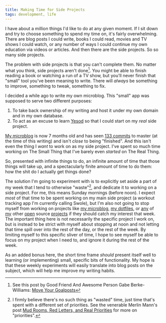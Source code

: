 ```yaml
---
title: Making Time for Side Projects
tags: development, life
---
```


I have about a million things I'd like to do at any given moment. If I sit
down and try to choose something to spend my time on, it's fairly
overwhelming. There are blog posts I could write, books I could read, movies
and TV shows I could watch, or any number of ways I could continue my own
education via videos or articles. And then there are the side projects. So so
many side projects.

The problem with side projects is that you can't complete them. No matter what
you think, side projects aren't done[^1]. You might be able to finish reading a
book or watching a run of a TV show, but you'll never finish that "small" tool
you've been meaning to write. There will _always_ be something to improve,
something to tweak, something to fix.

[^1]: See this post by Good Friend And Awesome Person Gabe Berke-Williams:
  [Move Your Goalposts](http://gabebw.com/blog/2015/01/14/move-your-goalposts)

I decided a while ago to write my own microblog. This "small" app was supposed
to serve two different purposes:

1. To take back ownership of my writing and host it under my own domain and
   in my own database.
2. To act as an excuse to learn [Yesod] so that I could start on my _real_
   side project.

[Yesod]: https://www.yesodweb.com/

[My microblog][featureless-void] is now 7 months old and has seen [133
commits][featureless-void-commits] to master (at the time of this writing) and
isn't _close_ to being "finished". And this isn't even the thing I _want_ to
work on as my side project. I've spent so much time working on The Small Thing
that I've barely even _started_ on The Real Thing.

[featureless-void]: https://github.com/gfontenot/featureless-void
[featureless-void-commits]: https://github.com/gfontenot/featureless-void/commits/master

So, presented with infinite things to do, an infinite amount of time that
those things will take up, and a spectacularly finite amount of time to do
them: how the shit do I actually get things done?

The solution I'm going to experiment with is to explicitly set aside a part of
my week that I tend to otherwise "waste"[^2], and dedicate it to working on a
side project. For me, this means Sunday mornings (before noon). I expect
_most_ of that time to be spent working on my main side project (a workout
tracking app I'm currently calling Swole), but I'm also not going to stop
myself from working on projects like [my microblog][featureless-void], [my
dotfiles][dotfiles], or [any][reflow] of [my][argo] other [open][runes] source
[projects][swish] if they should catch my interest that week. The important
thing here is not necessarily the specific project I work on, but is instead
to be strict with myself about stopping at noon and not letting that time
spill over into the rest of the day, or the rest of the week. By limiting
myself to this specific sliver of time, I hope to see myself be able to focus
on my project when I need to, and ignore it during the rest of the week.

[^2]: I firmly believe there's no such thing as "wasted" time, just time
  that's spent with a different set of priorities. See the venerable Merlin
  Mann's post [Mud Rooms, Red Letters, and Real
  Priorities](http://www.43folders.com/2009/04/28/priorities) for more on
  "priorities".

[dotfiles]: https://github.com/gfontenot/dotfiles
[reflow]: https://github.com/gfontenot/reflow
[argo]: https://github.com/thoughtbot/Argo
[runes]: https://github.com/thoughtbot/Runes
[swish]: https://github.com/thoughtbot/Swish

As an added bonus here, the short time frame _should_ present itself well to
learning (or implementing) small, specific bits of functionality. My hope is
that these weekly experiments will easily translate into blog posts on the
subject, which will help me improve my writing habits.
